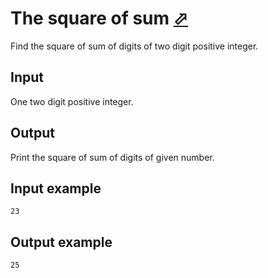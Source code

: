 # The square of sum [⬀](https://www.e-olymp.com/en/problems/939)
Find the square of sum of digits of two digit positive integer.

## Input
One two digit positive integer.

## Output
Print the square of sum of digits of given number.

## Input example
```
23
```

## Output example
```
25
```
